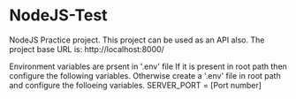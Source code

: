 # NodeJS-Test
NodeJS Practice project.
This project can be used as an API also.
The project base URL is:  http://localhost:8000/

Environment variables are prsent in '.env' file
If it is present in root path then configure the following variables. Otherwise create a '.env' file in root path and configure the folloeing variables.
SERVER_PORT = [Port number]
